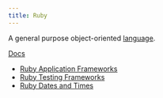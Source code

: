 ```yaml
---
title: Ruby
---
```


A general purpose object-oriented [language](Programming-Languages).

[Docs](http://ruby-doc.org/core-2.2.3/)

* [Ruby Application Frameworks](Ruby-Application-Frameworks)
* [Ruby Testing Frameworks](Ruby-Testing-Frameworks)
* [Ruby Dates and Times](Ruby-Dates-and-Times)
